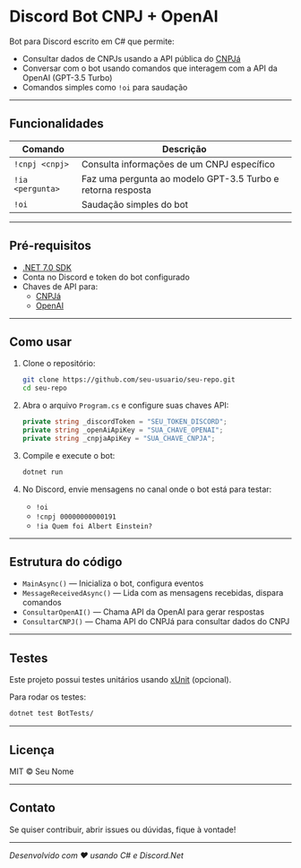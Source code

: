 
# Discord Bot CNPJ + OpenAI

Bot para Discord escrito em C# que permite:

- Consultar dados de CNPJs usando a API pública do [CNPJá](https://open.cnpja.com/)
- Conversar com o bot usando comandos que interagem com a API da OpenAI (GPT-3.5 Turbo)
- Comandos simples como `!oi` para saudação

---

## Funcionalidades

| Comando    | Descrição                          |
|------------|----------------------------------|
| `!cnpj <cnpj>` | Consulta informações de um CNPJ específico |
| `!ia <pergunta>` | Faz uma pergunta ao modelo GPT-3.5 Turbo e retorna resposta |
| `!oi`      | Saudação simples do bot           |

---

## Pré-requisitos

- [.NET 7.0 SDK](https://dotnet.microsoft.com/download)
- Conta no Discord e token do bot configurado
- Chaves de API para:
  - [CNPJá](https://open.cnpja.com/)
  - [OpenAI](https://platform.openai.com/)

---

## Como usar

1. Clone o repositório:

   ```bash
   git clone https://github.com/seu-usuario/seu-repo.git
   cd seu-repo
   ```

2. Abra o arquivo `Program.cs` e configure suas chaves API:

   ```csharp
   private string _discordToken = "SEU_TOKEN_DISCORD";
   private string _openAiApiKey = "SUA_CHAVE_OPENAI";
   private string _cnpjaApiKey = "SUA_CHAVE_CNPJA";
   ```

3. Compile e execute o bot:

   ```bash
   dotnet run
   ```

4. No Discord, envie mensagens no canal onde o bot está para testar:

   - `!oi`
   - `!cnpj 00000000000191`
   - `!ia Quem foi Albert Einstein?`

---

## Estrutura do código

- `MainAsync()` — Inicializa o bot, configura eventos
- `MessageReceivedAsync()` — Lida com as mensagens recebidas, dispara comandos
- `ConsultarOpenAI()` — Chama API da OpenAI para gerar respostas
- `ConsultarCNPJ()` — Chama API do CNPJá para consultar dados do CNPJ

---

## Testes

Este projeto possui testes unitários usando [xUnit](https://xunit.net/) (opcional).

Para rodar os testes:

```bash
dotnet test BotTests/
```

---

## Licença

MIT © Seu Nome

---

## Contato

Se quiser contribuir, abrir issues ou dúvidas, fique à vontade!

---

*Desenvolvido com ❤️ usando C# e Discord.Net*
